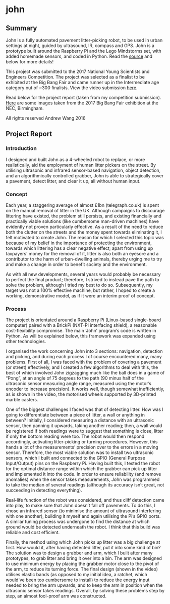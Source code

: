# john
## Summary
John is a fully automated pavement litter-picking robot, to be used in urban settings at night, guided by ultrasound, IR, compass and GPS. John is a prototype built around the Raspberry Pi and the Lego Mindstorms set, with added homemade sensors, and coded in Python. Read the [source](src/main.py) and below for more details!

This project was submitted to the 2017 National Young Scientists and Engineers Competition. The project was selected as a finalist to be exhibited at the Big Bang Fair and came runner up in the Intermediate age category out of ~300 finalists. View the video submission [here](https://youtu.be/SZ_vZ9dfDFE).

Read below for the project report (taken from my competition submission). [Here](images) are some images taken from the 2017 Big Bang Fair exhibition at the NEC, Birmingham. 

All rights reserved
Andrew Wang 2016

## Project Report
### Introduction
I designed and built John as a 4-wheeled robot to replace, or more realistically, aid the employment of human litter pickers on the street. By utilising ultrasonic and infrared sensor-based navigation, object detection, and an algorithmically controlled grabber, John is able to strategically cover a pavement, detect litter, and clear it up, all without human input.

### Concept
Each year, a staggering average of almost £1bn (telegraph.co.uk) is spent on the manual removal of litter in the UK. Although campaigns to discourage littering have existed, the problem still persists, and existing financially and practically viable solutions (like cumbersome man-driven machines) have evidently not proven particularly effective. As a result of the need to reduce both the clutter on the streets and the money spent towards eliminating it, I felt motivated to create John. The reason for which I selected this topic was because of my belief in the importance of protecting the environment, towards which littering has a clear negative effect; apart from using up taxpayers’ money for the removal of it, litter is also both an eyesore and a contributor to the harm of urban-dwelling animals, thereby urging me to try and make a change in order to benefit society and the environment.

As with all new developments, several years would probably be necessary to perfect the final product; therefore, I strived to instead pave the path to solve the problem, although I tried my best to do so. Subsequently, my target was not a 100% effective machine, but rather, I hoped to create a working, demonstrative model, as if it were an interim proof of concept.

### Process
The project is orientated around a Raspberry Pi (Linux-based single-board computer) paired with a BrickPi (NXT-Pi interfacing shield), a reasonable cost-flexibility compromise. The main ‘John’ program’s code is written in Python. As will be explained below, this framework was expanded using other technologies.

I organised the work concerning John into 3 sections: navigation, detection and picking, and during each process I of course encountered many, many problems. First of all, I was faced with the problem of covering a pavement (or street) effectively, and I created a few algorithms to deal with this, the best of which involved John zigzagging much like the ball does in a game of “Pong”, at an angle of 75 degrees to the path (90 minus half of the ultrasonic sensor measuring angle range, measured using the motor’s encoder to increase precision). It works well, though somewhat inefficiently, as is shown in the video, the motorised wheels supported by 3D-printed marble casters. 

One of the biggest challenges I faced was that of detecting litter. How was I going to differentiate between a piece of litter, a wall or anything in between? Initially, I considered measuring a distance with an ultrasonic sensor, then panning it upwards, taking another reading; then, a wall would be registered if both readings were to suggest that something is close, litter if only the bottom reading were too. The robot would then respond accordingly, activating litter-picking or turning procedures. However, this hands a lot of the measurements’ precision over to the errors in a moving sensor. Therefore, the most viable solution was to install two ultrasonic sensors, which I built and connected to the GPIO (General Purpose Input/Output) pins on the Raspberry Pi. Having built this, I tested the robot for the optimal distance range within which the grabber can pick up litter and implemented it into the code. In order to ensure reliability (and remove anomalies) when the sensor takes measurements, John was programmed to take the median of several readings (although its accuracy isn’t great, not succeeding in detecting everything).

Real-life function of the robot was considered, and thus cliff detection came into play, to make sure that John doesn’t fall off pavements. To do this, I chose an infrared sensor (to minimise the amount of ultrasound interfering with one another), building it myself and again utilising the Pi’s GPIO ports. A similar tuning process was undergone to find the distance at which ground would be detected underneath the robot. I think that this build was reliable and cost efficient.

Finally, the method using which John picks up litter was a big challenge at first. How would it, after having detected litter, put it into some kind of bin? The solution was to design a grabber and arm, which I built after many prototypes, to grab litter and bring it over into a bin. The arm was designed to use minimum energy by placing the grabber motor close to the pivot of the arm, to reduce its turning force. The final design (shown in the video) utilises elastic bands (as opposed to my initial idea, a ratchet, which would’ve been too cumbersome to install) to reduce the energy input needed to bring the arm upwards, and to keep the arm in position when the ultrasonic sensor takes readings. Overall, by solving these problems step by step, an almost fool-proof arm was constructed.
